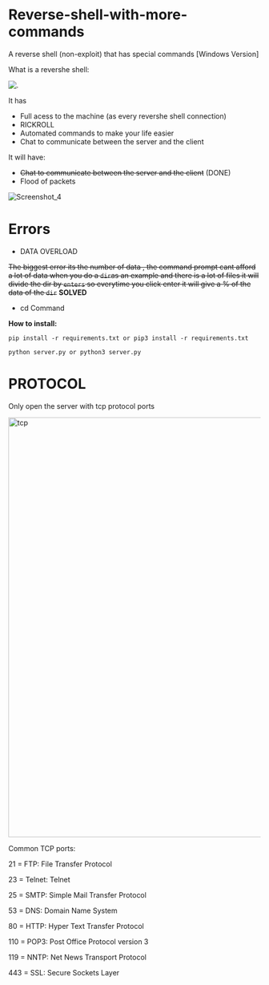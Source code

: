 # Reverse-shell-with-more-commands

A reverse shell (non-exploit) that has special commands [Windows Version]

What is a revershe shell:
<p><img align="center" src="https://resources.infosecinstitute.com/wp-content/uploads/110414_1037_ICMPReverse1.png" alt="."/></p>

It has 
- Full acess to the machine (as every revershe shell connection)
- RICKROLL
- Automated commands to make your life easier
- Chat to communicate between the server and the client

It will have:
- ~~Chat to communicate between the server and the client~~ (DONE)
- Flood of packets 




![Screenshot_4](https://user-images.githubusercontent.com/109004138/210141309-adea4cac-0e80-4f07-9a08-b22853a2b333.png)

# Errors
- DATA OVERLOAD

~~The biggest error its the number of data , the command prompt cant afford a lot of data
when you do a `dir`as an example and there is a lot of files it will divide the dir
by ```enters``` so everytime you click enter it will give a % of the data of the ```dir```~~ **SOLVED**
- cd Command


**How to install:**

```pip install -r requirements.txt or pip3 install -r requirements.txt```

```python server.py or python3 server.py```

# PROTOCOL

Only open the server with tcp protocol ports

<img align="center" alt ="tcp" width=838 src="http://www.ortizonline.com/images/sockets.gif">

Common TCP ports:

21 = FTP: File Transfer Protocol 

23 = Telnet: Telnet

25 = SMTP: Simple Mail Transfer Protocol 

53 = DNS: Domain Name System 

80 = HTTP: Hyper Text Transfer Protocol 

110 = POP3: Post Office Protocol version 3 

119 = NNTP: Net News Transport Protocol 

443 = SSL: Secure Sockets Layer
